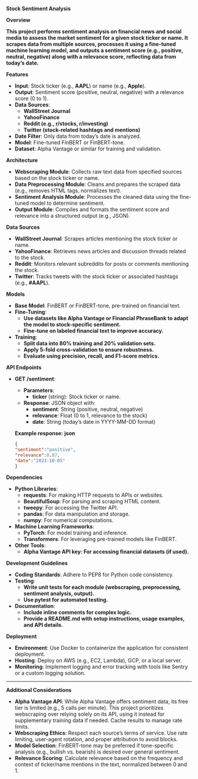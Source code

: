 **Stock Sentiment Analysis**

**Overview**

**This project performs sentiment analysis on financial news and social media to assess the market sentiment for a given stock ticker or name. It scrapes data from multiple sources, processes it using a fine-tuned machine learning model, and outputs a sentiment score (e.g., positive, neutral, negative) along with a relevance score, reflecting data from today’s date.**

**Features**

* **Input**: Stock ticker (e.g., **AAPL**) or name (e.g., **Apple**).
* **Output**: Sentiment score (positive, neutral, negative) with a relevance score (0 to 1).
* **Data Sources**:
  * **WallStreet Journal**
  * **YahooFinance**
  * **Reddit (e.g., r/stocks, r/investing)**
  * **Twitter (stock-related hashtags and mentions)**
* **Date Filter**: Only data from today’s date is analyzed.
* **Model**: Fine-tuned FinBERT or FinBERT-tone.
* **Dataset**: Alpha Vantage or similar for training and validation.

**Architecture**

* **Webscraping Module**: Collects raw text data from specified sources based on the stock ticker or name.
* **Data Preprocessing Module**: Cleans and prepares the scraped data (e.g., removes HTML tags, normalizes text).
* **Sentiment Analysis Module**: Processes the cleaned data using the fine-tuned model to determine sentiment.
* **Output Module**: Compiles and formats the sentiment score and relevance into a structured output (e.g., JSON).

**Data Sources**

* **WallStreet Journal**: Scrapes articles mentioning the stock ticker or name.
* **YahooFinance**: Retrieves news articles and discussion threads related to the stock.
* **Reddit**: Monitors relevant subreddits for posts or comments mentioning the stock.
* **Twitter**: Tracks tweets with the stock ticker or associated hashtags (e.g., **#AAPL**).

**Models**

* **Base Model**: FinBERT or FinBERT-tone, pre-trained on financial text.
* **Fine-Tuning**:
  * **Use datasets like Alpha Vantage or Financial PhraseBank to adapt the model to stock-specific sentiment.**
  * **Fine-tune on labeled financial text to improve accuracy.**
* **Training**:
  * **Split data into 80% training and 20% validation sets.**
  * **Apply 5-fold cross-validation to ensure robustness.**
  * **Evaluate using precision, recall, and F1-score metrics.**

**API Endpoints**

* **GET /sentiment**:

  * **Parameters**:
    * **ticker** (string): Stock ticker or name.
  * **Response**: JSON object with:
    * **sentiment**: String (positive, neutral, negative)
    * **relevance**: Float (0 to 1, relevance to the stock)
    * **date**: String (today’s date in YYYY-MM-DD format)

  **Example response:**
  **json**

  ```json
  {
  "sentiment":"positive",
  "relevance":0.87,
  "date":"2023-10-05"
  }
  ```

**Dependencies**

* **Python Libraries**:
  * **requests**: For making HTTP requests to APIs or websites.
  * **BeautifulSoup**: For parsing and scraping HTML content.
  * **tweepy**: For accessing the Twitter API.
  * **pandas**: For data manipulation and storage.
  * **numpy**: For numerical computations.
* **Machine Learning Frameworks**:
  * **PyTorch**: For model training and inference.
  * **Transformers**: For leveraging pre-trained models like FinBERT.
* **Other Tools**:
  * **Alpha Vantage API key: For accessing financial datasets (if used).**

**Development Guidelines**

* **Coding Standards**: Adhere to PEP8 for Python code consistency.
* **Testing**:
  * **Write unit tests for each module (webscraping, preprocessing, sentiment analysis, output).**
  * **Use **pytest** for automated testing.**
* **Documentation**:
  * **Include inline comments for complex logic.**
  * **Provide a **README.md** with setup instructions, usage examples, and API details.**

**Deployment**

* **Environment**: Use Docker to containerize the application for consistent deployment.
* **Hosting**: Deploy on AWS (e.g., EC2, Lambda), GCP, or a local server.
* **Monitoring**: Implement logging and error tracking with tools like Sentry or a custom logging solution.

---

**Additional Considerations**

* **Alpha Vantage API**: While Alpha Vantage offers sentiment data, its free tier is limited (e.g., 5 calls per minute). This project prioritizes webscraping over relying solely on its API, using it instead for supplementary training data if needed. Cache results to manage rate limits.
* **Webscraping Ethics**: Respect each source’s terms of service. Use rate limiting, user-agent rotation, and proper attribution to avoid blocks.
* **Model Selection**: FinBERT-tone may be preferred if tone-specific analysis (e.g., bullish vs. bearish) is desired over general sentiment.
* **Relevance Scoring**: Calculate relevance based on the frequency and context of ticker/name mentions in the text, normalized between 0 and 1.
